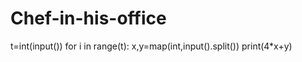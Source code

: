 # Chef-in-his-office
t=int(input())
for i in range(t):
    x,y=map(int,input().split())
    print(4*x+y)
